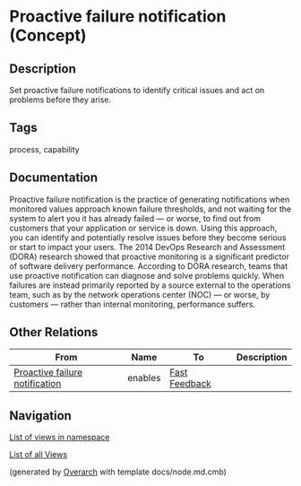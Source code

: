 
# Proactive failure notification (Concept)
## Description
Set proactive failure notifications to identify critical issues and act on problems before they arise.


## Tags
process, capability

## Documentation
Proactive failure notification is the practice of generating
  notifications when monitored values approach known failure thresholds,
  and not waiting for the system to alert you it has already failed — or
  worse, to find out from customers that your application or service is
  down. Using this approach, you can identify and potentially resolve
  issues before they become serious or start to impact your users. The 2014
  DevOps Research and Assessment (DORA) research showed that proactive
  monitoring is a significant predictor of software delivery performance.
  According to DORA research, teams that use proactive notification can diagnose
  and solve problems quickly. When failures are instead primarily reported by a
  source external to the operations team, such as by the network operations
  center (NOC) — or worse, by customers — rather than internal monitoring,
  performance suffers.
## Other Relations
| From | Name | To | Description |
|---|---|---|---|
| [Proactive failure notification](../../../software-development/dora/capability/proactive-failure-notification.md) | enables | [Fast Feedback](../../../software-development/dora/capability/fast-feedback.md) |  |


## Navigation
[List of views in namespace](./views-in-namespace.md)

[List of all Views](../../../views.md)


(generated by [Overarch](https://github.com/soulspace-org/overarch) with template docs/node.md.cmb)
